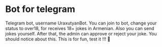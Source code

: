# Bot for telegram 
Telegram bot, username UraxutyanBot. 
You can join to bot, change your status to over18, for receives 18+ jokes in Armenian. 
Also you can send jokes yourself. After that, the admin can approve or reject your joke. You should notice about this. 
This is for fun, test it !!! 👋
